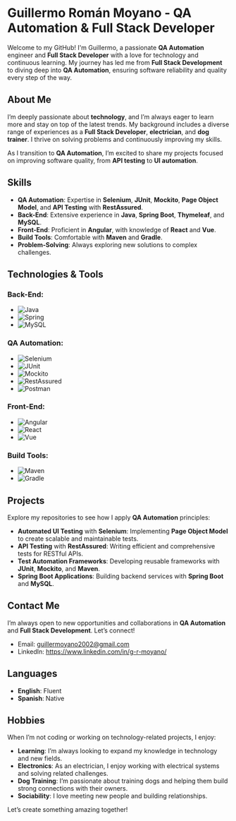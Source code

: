 # Guillermo Román Moyano - QA Automation & Full Stack Developer

Welcome to my GitHub! I'm Guillermo, a passionate **QA Automation** engineer and **Full Stack Developer** with a love for technology and continuous learning. My journey has led me from **Full Stack Development** to diving deep into **QA Automation**, ensuring software reliability and quality every step of the way.

## About Me

I’m deeply passionate about **technology**, and I’m always eager to learn more and stay on top of the latest trends. My background includes a diverse range of experiences as a **Full Stack Developer**, **electrician**, and **dog trainer**. I thrive on solving problems and continuously improving my skills.

As I transition to **QA Automation**, I’m excited to share my projects focused on improving software quality, from **API testing** to **UI automation**.

## Skills

- **QA Automation**: Expertise in **Selenium**, **JUnit**, **Mockito**, **Page Object Model**, and **API Testing** with **RestAssured**.
- **Back-End**: Extensive experience in **Java**, **Spring Boot**, **Thymeleaf**, and **MySQL**.
- **Front-End**: Proficient in **Angular**, with knowledge of **React** and **Vue**.
- **Build Tools**: Comfortable with **Maven** and **Gradle**.
- **Problem-Solving**: Always exploring new solutions to complex challenges.

## Technologies & Tools

### Back-End:
- ![Java](https://img.shields.io/badge/-Java-black?style=for-the-badge&logo=java)
- ![Spring](https://img.shields.io/badge/-Spring-black?style=for-the-badge&logo=spring)
- ![MySQL](https://img.shields.io/badge/-MySQL-black?style=for-the-badge&logo=mysql)

### QA Automation:
- ![Selenium](https://img.shields.io/badge/-Selenium-black?style=for-the-badge&logo=selenium)
- ![JUnit](https://img.shields.io/badge/-JUnit-black?style=for-the-badge&logo=junit5)
- ![Mockito](https://img.shields.io/badge/-Mockito-black?style=for-the-badge&logo=mockito)
- ![RestAssured](https://img.shields.io/badge/-RestAssured-black?style=for-the-badge&logo=rest)
- ![Postman](https://img.shields.io/badge/-Postman-black?style=for-the-badge&logo=postman)

### Front-End:
- ![Angular](https://img.shields.io/badge/-Angular-black?style=for-the-badge&logo=angular)
- ![React](https://img.shields.io/badge/-React-black?style=for-the-badge&logo=react)
- ![Vue](https://img.shields.io/badge/-Vue.js-black?style=for-the-badge&logo=vue.js)

### Build Tools:
- ![Maven](https://img.shields.io/badge/-Maven-black?style=for-the-badge&logo=apachemaven)
- ![Gradle](https://img.shields.io/badge/-Gradle-black?style=for-the-badge&logo=gradle)

## Projects

Explore my repositories to see how I apply **QA Automation** principles:

- **Automated UI Testing** with **Selenium**: Implementing **Page Object Model** to create scalable and maintainable tests.
- **API Testing** with **RestAssured**: Writing efficient and comprehensive tests for RESTful APIs.
- **Test Automation Frameworks**: Developing reusable frameworks with **JUnit**, **Mockito**, and **Maven**.
- **Spring Boot Applications**: Building backend services with **Spring Boot** and **MySQL**.

## Contact Me

I’m always open to new opportunities and collaborations in **QA Automation** and **Full Stack Development**. Let’s connect!

- Email: guillermoyano2002@gmail.com
- LinkedIn: https://www.linkedin.com/in/g-r-moyano/

## Languages

- **English**: Fluent
- **Spanish**: Native

## Hobbies

When I’m not coding or working on technology-related projects, I enjoy:

- **Learning**: I’m always looking to expand my knowledge in technology and new fields.
- **Electronics**: As an electrician, I enjoy working with electrical systems and solving related challenges.
- **Dog Training**: I’m passionate about training dogs and helping them build strong connections with their owners.
- **Sociability**: I love meeting new people and building relationships.

Let’s create something amazing together!

